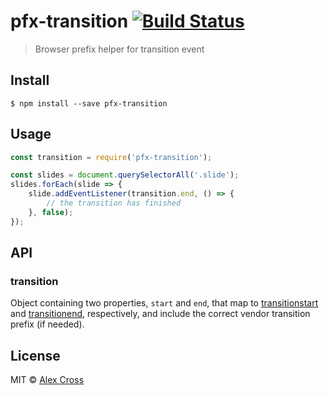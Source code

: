 # pfx-transition [![Build Status](https://travis-ci.org/awcross/pfx-transition.svg?branch=master)](https://travis-ci.org/awcross/pfx-transition)

> Browser prefix helper for transition event


## Install

```
$ npm install --save pfx-transition
```


## Usage

```js
const transition = require('pfx-transition');

const slides = document.querySelectorAll('.slide');
slides.forEach(slide => {
	slide.addEventListener(transition.end, () => {
		// the transition has finished
	}, false);
});
```


## API

### transition

Object containing two properties, `start` and `end`, that map to [transitionstart](https://developer.mozilla.org/en-US/docs/Web/Events/transitionstart) and [transitionend](https://developer.mozilla.org/en-US/docs/Web/Events/transitionend), respectively, and include the correct vendor transition prefix (if needed).


## License

MIT © [Alex Cross](https://alexcross.io)
